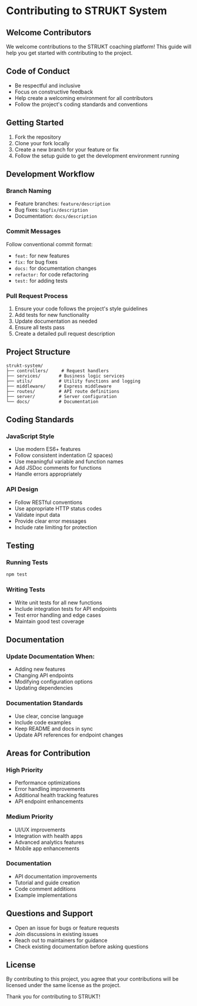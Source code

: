 # Contributing to STRUKT System

## Welcome Contributors

We welcome contributions to the STRUKT coaching platform! This guide will help you get started with contributing to the project.

## Code of Conduct

- Be respectful and inclusive
- Focus on constructive feedback
- Help create a welcoming environment for all contributors
- Follow the project's coding standards and conventions

## Getting Started

1. Fork the repository
2. Clone your fork locally
3. Create a new branch for your feature or fix
4. Follow the setup guide to get the development environment running

## Development Workflow

### Branch Naming
- Feature branches: `feature/description`
- Bug fixes: `bugfix/description`
- Documentation: `docs/description`

### Commit Messages
Follow conventional commit format:
- `feat:` for new features
- `fix:` for bug fixes
- `docs:` for documentation changes
- `refactor:` for code refactoring
- `test:` for adding tests

### Pull Request Process

1. Ensure your code follows the project's style guidelines
2. Add tests for new functionality
3. Update documentation as needed
4. Ensure all tests pass
5. Create a detailed pull request description

## Project Structure

```
strukt-system/
├── controllers/     # Request handlers
├── services/       # Business logic services
├── utils/          # Utility functions and logging
├── middleware/     # Express middleware
├── routes/         # API route definitions
├── server/         # Server configuration
└── docs/           # Documentation
```

## Coding Standards

### JavaScript Style
- Use modern ES6+ features
- Follow consistent indentation (2 spaces)
- Use meaningful variable and function names
- Add JSDoc comments for functions
- Handle errors appropriately

### API Design
- Follow RESTful conventions
- Use appropriate HTTP status codes
- Validate input data
- Provide clear error messages
- Include rate limiting for protection

## Testing

### Running Tests
```bash
npm test
```

### Writing Tests
- Write unit tests for all new functions
- Include integration tests for API endpoints
- Test error handling and edge cases
- Maintain good test coverage

## Documentation

### Update Documentation When:
- Adding new features
- Changing API endpoints
- Modifying configuration options
- Updating dependencies

### Documentation Standards
- Use clear, concise language
- Include code examples
- Keep README and docs in sync
- Update API references for endpoint changes

## Areas for Contribution

### High Priority
- Performance optimizations
- Error handling improvements
- Additional health tracking features
- API endpoint enhancements

### Medium Priority
- UI/UX improvements
- Integration with health apps
- Advanced analytics features
- Mobile app enhancements

### Documentation
- API documentation improvements
- Tutorial and guide creation
- Code comment additions
- Example implementations

## Questions and Support

- Open an issue for bugs or feature requests
- Join discussions in existing issues
- Reach out to maintainers for guidance
- Check existing documentation before asking questions

## License

By contributing to this project, you agree that your contributions will be licensed under the same license as the project.

Thank you for contributing to STRUKT!